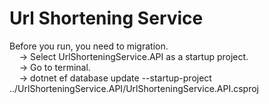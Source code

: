# Url Shortening Service


Before you run, you need to migration.
<br />
&nbsp;&nbsp;&nbsp;&nbsp;-> Select UrlShorteningService.API as a startup project.<br />
&nbsp;&nbsp;&nbsp;&nbsp;-> Go to terminal.<br />
&nbsp;&nbsp;&nbsp;&nbsp;-> dotnet ef database update  --startup-project ../UrlShorteningService.API/UrlShorteningService.API.csproj
